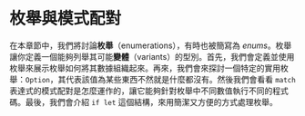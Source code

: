# 枚舉與模式配對

在本章節中，我們將討論**枚舉**（enumerations），有時也被簡寫為 *enums*。枚舉讓你定義一個能夠列舉其可能**變體**（variants）的型別。首先，我們會定義並使用枚舉來展示枚舉如何將其數據組織起來。再來，我們會來探討一個特定的實用枚舉：`Option`，其代表該值為某些東西不然就是什麼都沒有。然後我們會看看 `match` 表達式的模式配對是怎麼運作的，讓它能夠針對枚舉中不同數值執行不同的程式碼。最後，我們會介紹 `if let` 這個結構，來用簡潔又方便的方式處理枚舉。
